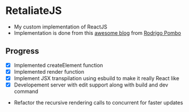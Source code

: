 # RetaliateJS

- My custom implementation of ReactJS
- Implementation is done from this [awesome blog](https://pomb.us/build-your-own-react/) from [Rodrigo Pombo](https://twitter.com/pomber)

## Progress
- [x] Implemented createElement function
- [x] Implemented render function
- [x] Implement JSX transpilation using esbuild to make it really React like
- [x] Developement server with edit support along with build and dev command
- Refactor the recursive rendering calls to concurrent for faster updates